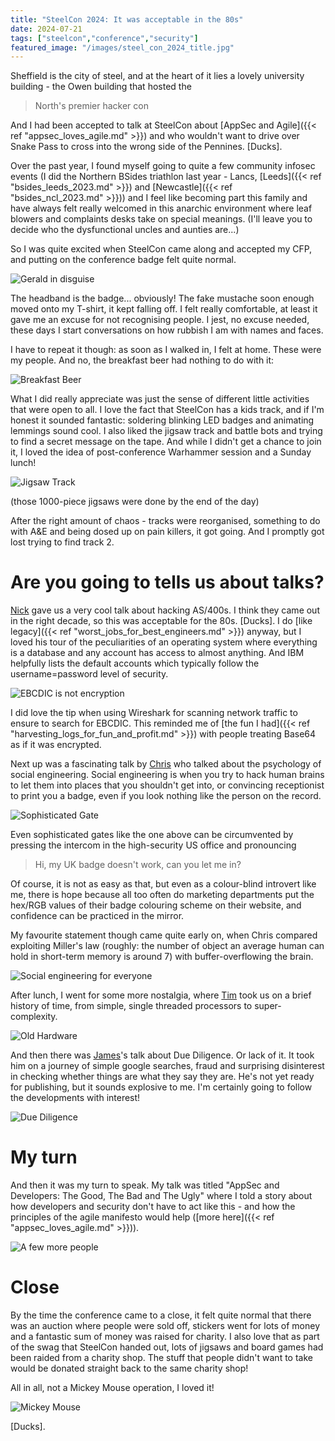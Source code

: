 ```yaml
---
title: "SteelCon 2024: It was acceptable in the 80s"
date: 2024-07-21
tags: ["steelcon","conference","security"]
featured_image: "/images/steel_con_2024_title.jpg"
---
```


Sheffield is the city of steel, and at the heart of it lies a lovely university building - the Owen building 
that hosted the 

> North's premier hacker con

And I had been accepted to talk at SteelCon about [AppSec and Agile]({{< ref "appsec_loves_agile.md" >}}) and who wouldn't
want to drive over Snake Pass to cross into the wrong side of the Pennines. \[Ducks]. 

Over the past year, I found myself going to quite a few community infosec events (I did the Northern BSides triathlon
last year - Lancs, [Leeds]({{< ref "bsides_leeds_2023.md" >}}) and [Newcastle]({{< ref "bsides_ncl_2023.md" >}})) and
I feel like becoming part this family and have always felt really welcomed in this anarchic environment where
leaf blowers and complaints desks take on special meanings. (I'll leave you to decide who the dysfunctional uncles 
and aunties are...)

So I was quite excited when SteelCon came along and accepted my CFP, and putting on the conference badge felt quite 
normal.

![Gerald in disguise](/images/steel_con_2024_gerald_disguise.jpg)

The headband is the badge... obviously! The fake mustache soon enough moved onto my T-shirt, it kept falling off.
I felt really comfortable, at least it gave me an excuse for not recognising people. I jest, no excuse needed, 
these days I start conversations on how rubbish I am with names and faces. 

I have to repeat it though: as soon as I walked in, I felt at home. These were my people. And no, the 
breakfast beer had nothing to do with it:

![Breakfast Beer](/images/steel_con_2024_breakfast_beer.jpg)

What I did really appreciate was just the sense of different little activities that were open to all. I love the fact
that SteelCon has a kids track, and if I'm honest it sounded fantastic: soldering blinking LED badges and animating
lemmings sound cool. I also liked the jigsaw track and battle bots and trying to find a secret message on the tape.
And while I didn't get a chance to join it, I loved the idea of post-conference Warhammer session and a Sunday lunch!

![Jigsaw Track](/images/steel_con_2024_jigsaw_track.jpg)

(those 1000-piece jigsaws were done by the end of the day)

After the right amount of chaos - tracks were reorganised, something to do with A&E and being dosed up on pain killers,
it got going. And I promptly got lost trying to find track 2.

# Are you going to tells us about talks?

[Nick](https://twitter.com/n1ckdunn) gave us a very cool talk about hacking AS/400s. I think they came out
in the right decade, so this was acceptable for the 80s. \[Ducks]. I do [like legacy]({{< ref "worst_jobs_for_best_engineers.md" >}})
anyway, but I loved his tour of the peculiarities of an operating system where everything is a database and any account
has access to almost anything. And IBM helpfully lists the default accounts which typically follow the username=password
level of security.

![EBCDIC is not encryption](/images/steel_con_2024_ebcdic_encryption.jpg)

I did love the tip when using Wireshark for scanning network traffic to ensure to search for EBCDIC. 
This reminded me of [the fun I had]({{< ref "harvesting_logs_for_fun_and_profit.md" >}}) with people treating Base64 
as if it was encrypted.

Next up was a fascinating talk by [Chris](https://twitter.com/ghostie_) who talked about the psychology of social
engineering. Social engineering is when you try to hack human brains to let them into places that you shouldn't 
get into, or convincing receptionist to print you a badge, even if you look nothing like the person on the record.

![Sophisticated Gate](/images/steel_con_2024_sophisticated_gate.jpg)

Even sophisticated gates like the one above can be circumvented by pressing the intercom in the high-security US office
and pronouncing

> Hi, my UK badge doesn't work, can you let me in?

Of course, it is not as easy as that, but even as a colour-blind introvert like me, there is hope because all too often
do marketing departments put the hex/RGB values of their badge colouring scheme on their website, and confidence 
can be practiced in the mirror.

My favourite statement though came quite early on, when Chris compared exploiting Miller's law (roughly: the number 
of object an average human can hold in short-term memory is around 7) with buffer-overflowing the brain.

![Social engineering for everyone](/images/steel_con_2024_social_engineering_for_everyone.jpg)

After lunch, I went for some more nostalgia, where [Tim](https://twitter.com/2_secure) took us on a brief history
of time, from simple, single threaded processors to super-complexity.

![Old Hardware](/images/steel_con_2024_old_hardware.jpg)

And then there was [James](https://twitter.com/coffee_fueled)'s talk about Due Diligence. Or lack of it. It took him
on a journey of simple google searches, fraud and surprising disinterest in checking whether things are what they
say they are. He's not yet ready for publishing, but it sounds explosive to me. I'm certainly going to follow the
developments with interest!

![Due Diligence](/images/steel_con_2024_due_diligence.jpg)

# My turn

And then it was my turn to speak. My talk was titled "AppSec and Developers: The Good, The Bad and The Ugly" where I
told a story about how developers and security don't have to act like this - and how the principles of the agile 
manifesto would help ([more here]({{< ref "appsec_loves_agile.md" >}})).

![A few more people](/images/steel_con_2024_a_few_more_people.jpg)

# Close

By the time the conference came to a close, it felt quite normal that there was an auction where people were sold
off, stickers went for lots of money and a fantastic sum of money was raised for charity. I also love that as part
of the swag that SteelCon handed out, lots of jigsaws and board games had been raided from a charity shop. The stuff
that people didn't want to take would be donated straight back to the same charity shop!

All in all, not a Mickey Mouse operation, I loved it!

![Mickey Mouse](/images/steel_con_2024_mickey_mouse.jpg)

\[Ducks].

